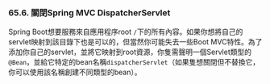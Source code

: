 ### 65.6. 關閉Spring MVC DispatcherServlet

Spring Boot想要服務來自應用程序root `/`下的所有內容。如果你想將自己的servlet映射到該目錄下也是可以的，但當然你可能失去一些Boot MVC特性。為了添加你自己的servlet，並將它映射到root資源，你隻需聲明一個Servlet類型的`@Bean`，並給它特定的bean名稱`dispatcherServlet`（如果隻想關閉但不替換它，你可以使用該名稱創建不同類型的bean）。
